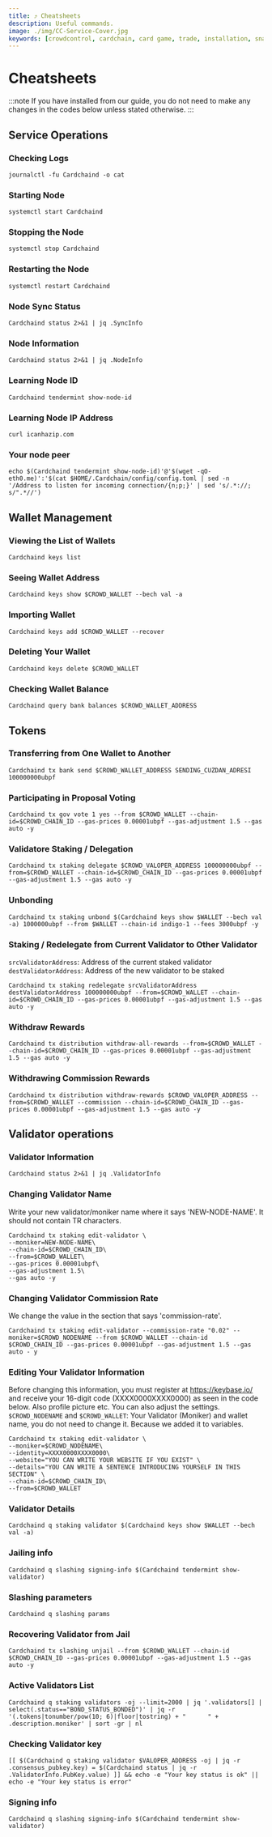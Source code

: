 ```yaml
---
title: ⤴️ Cheatsheets
description: Useful commands.
image: ./img/CC-Service-Cover.jpg
keywords: [crowdcontrol, cardchain, card game, trade, installation, snapshot, statesync, update]
---
```


# Cheatsheets
:::note
If you have installed from our guide, you do not need to make any changes in the codes below unless stated otherwise.
:::

## Service Operations

### Checking Logs
```
journalctl -fu Cardchaind -o cat
```

### Starting Node
```
systemctl start Cardchaind
```

### Stopping the Node
```
systemctl stop Cardchaind
```

### Restarting the Node
```
systemctl restart Cardchaind
```

### Node Sync Status
```
Cardchaind status 2>&1 | jq .SyncInfo
```

### Node Information
```
Cardchaind status 2>&1 | jq .NodeInfo
```

### Learning Node ID
```
Cardchaind tendermint show-node-id
```

### Learning Node IP Address
```
curl icanhazip.com
```

### Your node peer
```
echo $(Cardchaind tendermint show-node-id)'@'$(wget -qO- eth0.me)':'$(cat $HOME/.Cardchain/config/config.toml | sed -n '/Address to listen for incoming connection/{n;p;}' | sed 's/.*://; s/".*//')
```

## Wallet Management

### Viewing the List of Wallets
```
Cardchaind keys list
```

### Seeing Wallet Address
```
Cardchaind keys show $CROWD_WALLET --bech val -a
```

### Importing Wallet
```
Cardchaind keys add $CROWD_WALLET --recover
```

### Deleting Your Wallet
```
Cardchaind keys delete $CROWD_WALLET
```

### Checking Wallet Balance
```
Cardchaind query bank balances $CROWD_WALLET_ADDRESS
```

## Tokens

### Transferring from One Wallet to Another
```
Cardchaind tx bank send $CROWD_WALLET_ADDRESS SENDING_CUZDAN_ADRESI 100000000ubpf
```

### Participating in Proposal Voting
```
Cardchaind tx gov vote 1 yes --from $CROWD_WALLET --chain-id=$CROWD_CHAIN_ID --gas-prices 0.00001ubpf --gas-adjustment 1.5 --gas auto -y
```

### Validatore Staking / Delegation
```
Cardchaind tx staking delegate $CROWD_VALOPER_ADDRESS 100000000ubpf --from=$CROWD_WALLET --chain-id=$CROWD_CHAIN_ID --gas-prices 0.00001ubpf --gas-adjustment 1.5 --gas auto -y
```
### Unbonding
```
Cardchaind tx staking unbond $(Cardchaind keys show $WALLET --bech val -a) 1000000ubpf --from $WALLET --chain-id indigo-1 --fees 3000ubpf -y
```

### Staking / Redelegate from Current Validator to Other Validator
`srcValidatorAddress`: Address of the current staked validator
`destValidatorAddress`: Address of the new validator to be staked
```
Cardchaind tx staking redelegate srcValidatorAddress destValidatorAddress 100000000ubpf --from=$CROWD_WALLET --chain-id=$CROWD_CHAIN_ID --gas-prices 0.00001ubpf --gas-adjustment 1.5 --gas auto -y
```

### Withdraw Rewards
```
Cardchaind tx distribution withdraw-all-rewards --from=$CROWD_WALLET --chain-id=$CROWD_CHAIN_ID --gas-prices 0.00001ubpf --gas-adjustment 1.5 --gas auto -y
```

### Withdrawing Commission Rewards

```
Cardchaind tx distribution withdraw-rewards $CROWD_VALOPER_ADDRESS --from=$CROWD_WALLET --commission --chain-id=$CROWD_CHAIN_ID --gas-prices 0.00001ubpf --gas-adjustment 1.5 --gas auto -y
```

## Validator operations

### Validator Information
```
Cardchaind status 2>&1 | jq .ValidatorInfo
```

### Changing Validator Name
Write your new validator/moniker name where it says 'NEW-NODE-NAME'. It should not contain TR characters.
```
Cardchaind tx staking edit-validator \
--moniker=NEW-NODE-NAME\
--chain-id=$CROWD_CHAIN_ID\
--from=$CROWD_WALLET\
--gas-prices 0.00001ubpf\
--gas-adjustment 1.5\
--gas auto -y
```

### Changing Validator Commission Rate
We change the value in the section that says 'commission-rate'.
```
Cardchaind tx staking edit-validator --commission-rate "0.02" --moniker=$CROWD_NODENAME --from $CROWD_WALLET --chain-id $CROWD_CHAIN_ID --gas-prices 0.00001ubpf --gas-adjustment 1.5 --gas auto - y
```

### Editing Your Validator Information
Before changing this information, you must register at https://keybase.io/ and receive your 16-digit code (XXXX0000XXXX0000) as seen in the code below. Also profile picture etc. You can also adjust the settings.
`$CROWD_NODENAME` and `$CROWD_WALLET`: Your Validator (Moniker) and wallet name, you do not need to change it. Because we added it to variables.
```
Cardchaind tx staking edit-validator \
--moniker=$CROWD_NODENAME\
--identity=XXXX0000XXXX0000\
--website="YOU CAN WRITE YOUR WEBSITE IF YOU EXIST" \
--details="YOU CAN WRITE A SENTENCE INTRODUCING YOURSELF IN THIS SECTION" \
--chain-id=$CROWD_CHAIN_ID\
--from=$CROWD_WALLET
```

### Validator Details
```
Cardchaind q staking validator $(Cardchaind keys show $WALLET --bech val -a)
```

### Jailing info
```
Cardchaind q slashing signing-info $(Cardchaind tendermint show-validator)
```

### Slashing parameters
```
Cardchaind q slashing params
```

### Recovering Validator from Jail
```
Cardchaind tx slashing unjail --from $CROWD_WALLET --chain-id $CROWD_CHAIN_ID --gas-prices 0.00001ubpf --gas-adjustment 1.5 --gas auto -y
```

### Active Validators List
```
Cardchaind q staking validators -oj --limit=2000 | jq '.validators[] | select(.status=="BOND_STATUS_BONDED")' | jq -r '(.tokens|tonumber/pow(10; 6)|floor|tostring) + " 	 " + .description.moniker' | sort -gr | nl
```

### Checking Validator key
```
[[ $(Cardchaind q staking validator $VALOPER_ADDRESS -oj | jq -r .consensus_pubkey.key) = $(Cardchaind status | jq -r .ValidatorInfo.PubKey.value) ]] && echo -e "Your key status is ok" || echo -e "Your key status is error"
```

### Signing info
```
Cardchaind q slashing signing-info $(Cardchaind tendermint show-validator)
```
